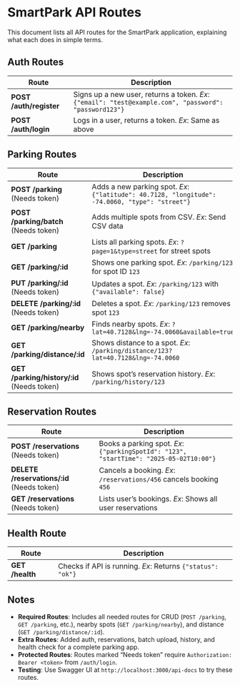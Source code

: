 # SmartPark API Routes

This document lists all API routes for the SmartPark application, explaining what each does in simple terms.

## Auth Routes
| Route | Description |
|-------|-------------|
| **POST /auth/register** | Signs up a new user, returns a token. *Ex*: `{"email": "test@example.com", "password": "password123"}` |
| **POST /auth/login** | Logs in a user, returns a token. *Ex*: Same as above |

## Parking Routes
| Route | Description |
|-------|-------------|
| **POST /parking** (Needs token) | Adds a new parking spot. *Ex*: `{"latitude": 40.7128, "longitude": -74.0060, "type": "street"}` |
| **POST /parking/batch** (Needs token) | Adds multiple spots from CSV. *Ex*: Send CSV data |
| **GET /parking** | Lists all parking spots. *Ex*: `?page=1&type=street` for street spots |
| **GET /parking/:id** | Shows one parking spot. *Ex*: `/parking/123` for spot ID `123` |
| **PUT /parking/:id** (Needs token) | Updates a spot. *Ex*: `/parking/123` with `{"available": false}` |
| **DELETE /parking/:id** (Needs token) | Deletes a spot. *Ex*: `/parking/123` removes spot `123` |
| **GET /parking/nearby** | Finds nearby spots. *Ex*: `?lat=40.7128&lng=-74.0060&available=true` |
| **GET /parking/distance/:id** | Shows distance to a spot. *Ex*: `/parking/distance/123?lat=40.7128&lng=-74.0060` |
| **GET /parking/history/:id** (Needs token) | Shows spot’s reservation history. *Ex*: `/parking/history/123` |

## Reservation Routes
| Route | Description |
|-------|-------------|
| **POST /reservations** (Needs token) | Books a parking spot. *Ex*: `{"parkingSpotId": "123", "startTime": "2025-05-02T10:00"}` |
| **DELETE /reservations/:id** (Needs token) | Cancels a booking. *Ex*: `/reservations/456` cancels booking `456` |
| **GET /reservations** (Needs token) | Lists user’s bookings. *Ex*: Shows all user reservations |

## Health Route
| Route | Description |
|-------|-------------|
| **GET /health** | Checks if API is running. *Ex*: Returns `{"status": "ok"}` |

## Notes
- **Required Routes**: Includes all needed routes for CRUD (`POST /parking`, `GET /parking`, etc.), nearby spots (`GET /parking/nearby`), and distance (`GET /parking/distance/:id`).
- **Extra Routes**: Added auth, reservations, batch upload, history, and health check for a complete parking app.
- **Protected Routes**: Routes marked “Needs token” require `Authorization: Bearer <token>` from `/auth/login`.
- **Testing**: Use Swagger UI at `http://localhost:3000/api-docs` to try these routes.